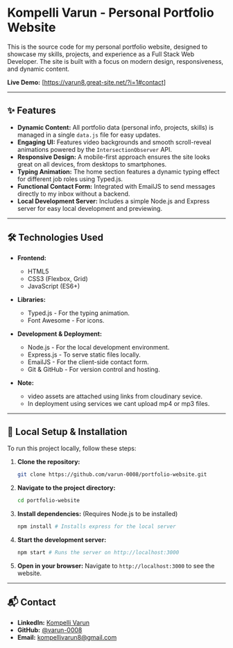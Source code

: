 # Kompelli Varun - Personal Portfolio Website

This is the source code for my personal portfolio website, designed to showcase my skills, projects, and experience as a Full Stack Web Developer. The site is built with a focus on modern design, responsiveness, and dynamic content.

**Live Demo:** [https://varun8.great-site.net/?i=1#contact]

---

## ✨ Features

- **Dynamic Content:** All portfolio data (personal info, projects, skills) is managed in a single `data.js` file for easy updates.
- **Engaging UI:** Features video backgrounds and smooth scroll-reveal animations powered by the `IntersectionObserver` API.
- **Responsive Design:** A mobile-first approach ensures the site looks great on all devices, from desktops to smartphones.
- **Typing Animation:** The home section features a dynamic typing effect for different job roles using Typed.js.
- **Functional Contact Form:** Integrated with EmailJS to send messages directly to my inbox without a backend.
- **Local Development Server:** Includes a simple Node.js and Express server for easy local development and previewing.

---

## 🛠️ Technologies Used

- **Frontend:**
  - HTML5
  - CSS3 (Flexbox, Grid)
  - JavaScript (ES6+)

- **Libraries:**
  - Typed.js - For the typing animation.
  - Font Awesome - For icons.

- **Development & Deployment:**
  - Node.js - For the local development environment.
  - Express.js - To serve static files locally.
  - EmailJS - For the client-side contact form.
  - Git & GitHub - For version control and hosting.
- **Note:**
  - video assets are attached using links from cloudinary sevice.
  - In deployment using services we cant upload mp4 or mp3 files.
---

## 🚀 Local Setup & Installation

To run this project locally, follow these steps:

1.  **Clone the repository:**
    ```bash
    git clone https://github.com/varun-0008/portfolio-website.git
    ```

2.  **Navigate to the project directory:**
    ```bash
    cd portfolio-website
    ```

3.  **Install dependencies:**
    (Requires Node.js to be installed)
    ```bash
    npm install # Installs express for the local server
    ```

4.  **Start the development server:**
    ```bash
    npm start # Runs the server on http://localhost:3000
    ```

5.  **Open in your browser:**
    Navigate to `http://localhost:3000` to see the website.

---

## 📬 Contact

- **LinkedIn:** [Kompelli Varun](https://www.linkedin.com/in/kompelli-varun-85981834b)
- **GitHub:** [@varun-0008](https://github.com/varun-0008)
- **Email:** kompellivarun8@gmail.com
